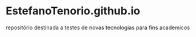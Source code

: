 # EstefanoTenorio.github.io
repositório destinada a testes de novas tecnologias para fins academicos
